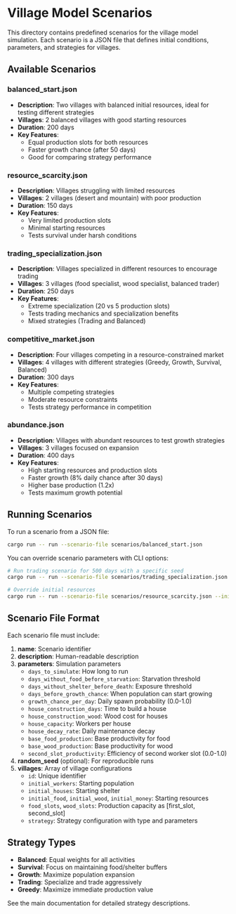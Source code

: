 # Village Model Scenarios

This directory contains predefined scenarios for the village model simulation. Each scenario is a JSON file that defines initial conditions, parameters, and strategies for villages.

## Available Scenarios

### balanced_start.json
- **Description**: Two villages with balanced initial resources, ideal for testing different strategies
- **Villages**: 2 balanced villages with good starting resources
- **Duration**: 200 days
- **Key Features**: 
  - Equal production slots for both resources
  - Faster growth chance (after 50 days)
  - Good for comparing strategy performance

### resource_scarcity.json
- **Description**: Villages struggling with limited resources
- **Villages**: 2 villages (desert and mountain) with poor production
- **Duration**: 150 days
- **Key Features**:
  - Very limited production slots
  - Minimal starting resources
  - Tests survival under harsh conditions

### trading_specialization.json
- **Description**: Villages specialized in different resources to encourage trading
- **Villages**: 3 villages (food specialist, wood specialist, balanced trader)
- **Duration**: 250 days
- **Key Features**:
  - Extreme specialization (20 vs 5 production slots)
  - Tests trading mechanics and specialization benefits
  - Mixed strategies (Trading and Balanced)

### competitive_market.json
- **Description**: Four villages competing in a resource-constrained market
- **Villages**: 4 villages with different strategies (Greedy, Growth, Survival, Balanced)
- **Duration**: 300 days
- **Key Features**:
  - Multiple competing strategies
  - Moderate resource constraints
  - Tests strategy performance in competition

### abundance.json
- **Description**: Villages with abundant resources to test growth strategies
- **Villages**: 3 villages focused on expansion
- **Duration**: 400 days
- **Key Features**:
  - High starting resources and production slots
  - Faster growth (8% daily chance after 30 days)
  - Higher base production (1.2x)
  - Tests maximum growth potential

## Running Scenarios

To run a scenario from a JSON file:

```bash
cargo run -- run --scenario-file scenarios/balanced_start.json
```

You can override scenario parameters with CLI options:

```bash
# Run trading scenario for 500 days with a specific seed
cargo run -- run --scenario-file scenarios/trading_specialization.json --days 500 --seed 12345

# Override initial resources
cargo run -- run --scenario-file scenarios/resource_scarcity.json --initial-food 100 --initial-wood 100
```

## Scenario File Format

Each scenario file must include:

1. **name**: Scenario identifier
2. **description**: Human-readable description
3. **parameters**: Simulation parameters
   - `days_to_simulate`: How long to run
   - `days_without_food_before_starvation`: Starvation threshold
   - `days_without_shelter_before_death`: Exposure threshold
   - `days_before_growth_chance`: When population can start growing
   - `growth_chance_per_day`: Daily spawn probability (0.0-1.0)
   - `house_construction_days`: Time to build a house
   - `house_construction_wood`: Wood cost for houses
   - `house_capacity`: Workers per house
   - `house_decay_rate`: Daily maintenance decay
   - `base_food_production`: Base productivity for food
   - `base_wood_production`: Base productivity for wood
   - `second_slot_productivity`: Efficiency of second worker slot (0.0-1.0)
4. **random_seed** (optional): For reproducible runs
5. **villages**: Array of village configurations
   - `id`: Unique identifier
   - `initial_workers`: Starting population
   - `initial_houses`: Starting shelter
   - `initial_food`, `initial_wood`, `initial_money`: Starting resources
   - `food_slots`, `wood_slots`: Production capacity as [first_slot, second_slot]
   - `strategy`: Strategy configuration with type and parameters

## Strategy Types

- **Balanced**: Equal weights for all activities
- **Survival**: Focus on maintaining food/shelter buffers
- **Growth**: Maximize population expansion
- **Trading**: Specialize and trade aggressively
- **Greedy**: Maximize immediate production value

See the main documentation for detailed strategy descriptions.